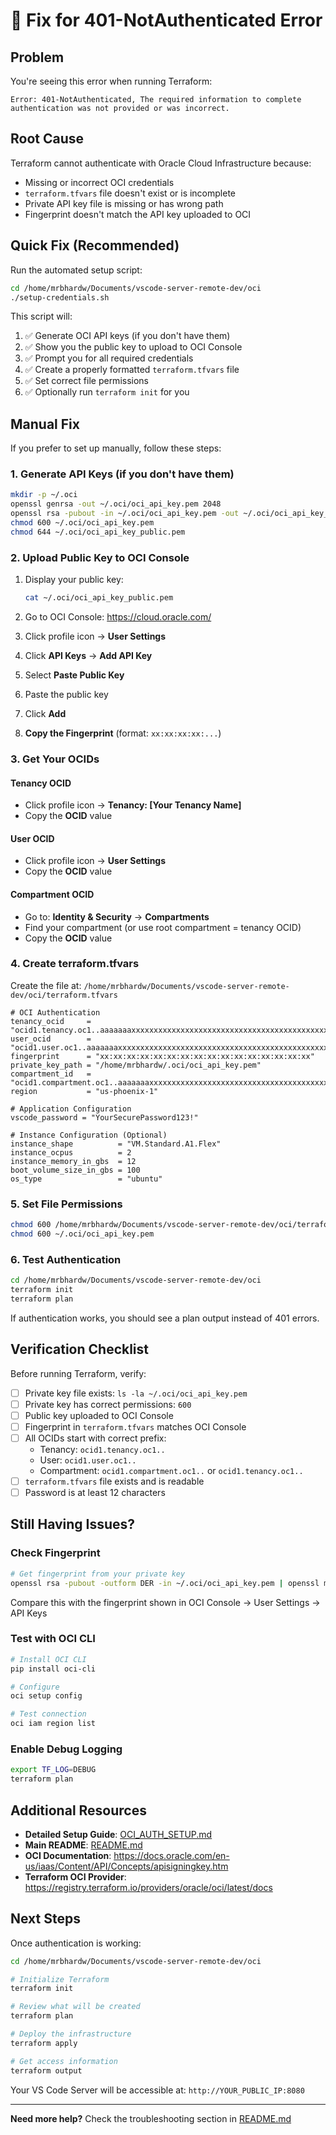 # 🔧 Fix for 401-NotAuthenticated Error

## Problem
You're seeing this error when running Terraform:
```
Error: 401-NotAuthenticated, The required information to complete 
authentication was not provided or was incorrect.
```

## Root Cause
Terraform cannot authenticate with Oracle Cloud Infrastructure because:
- Missing or incorrect OCI credentials
- `terraform.tfvars` file doesn't exist or is incomplete
- Private API key file is missing or has wrong path
- Fingerprint doesn't match the API key uploaded to OCI

## Quick Fix (Recommended)

Run the automated setup script:

```bash
cd /home/mrbhardw/Documents/vscode-server-remote-dev/oci
./setup-credentials.sh
```

This script will:
1. ✅ Generate OCI API keys (if you don't have them)
2. ✅ Show you the public key to upload to OCI Console
3. ✅ Prompt you for all required credentials
4. ✅ Create a properly formatted `terraform.tfvars` file
5. ✅ Set correct file permissions
6. ✅ Optionally run `terraform init` for you

## Manual Fix

If you prefer to set up manually, follow these steps:

### 1. Generate API Keys (if you don't have them)

```bash
mkdir -p ~/.oci
openssl genrsa -out ~/.oci/oci_api_key.pem 2048
openssl rsa -pubout -in ~/.oci/oci_api_key.pem -out ~/.oci/oci_api_key_public.pem
chmod 600 ~/.oci/oci_api_key.pem
chmod 644 ~/.oci/oci_api_key_public.pem
```

### 2. Upload Public Key to OCI Console

1. Display your public key:
   ```bash
   cat ~/.oci/oci_api_key_public.pem
   ```

2. Go to OCI Console: https://cloud.oracle.com/
3. Click profile icon → **User Settings**
4. Click **API Keys** → **Add API Key**
5. Select **Paste Public Key**
6. Paste the public key
7. Click **Add**
8. **Copy the Fingerprint** (format: `xx:xx:xx:xx:...`)

### 3. Get Your OCIDs

#### Tenancy OCID
- Click profile icon → **Tenancy: [Your Tenancy Name]**
- Copy the **OCID** value

#### User OCID
- Click profile icon → **User Settings**
- Copy the **OCID** value

#### Compartment OCID
- Go to: **Identity & Security** → **Compartments**
- Find your compartment (or use root compartment = tenancy OCID)
- Copy the **OCID** value

### 4. Create terraform.tfvars

Create the file at: `/home/mrbhardw/Documents/vscode-server-remote-dev/oci/terraform.tfvars`

```hcl
# OCI Authentication
tenancy_ocid     = "ocid1.tenancy.oc1..aaaaaaaxxxxxxxxxxxxxxxxxxxxxxxxxxxxxxxxxxxxxxxxxxxxxxxxxxxxx"
user_ocid        = "ocid1.user.oc1..aaaaaaaxxxxxxxxxxxxxxxxxxxxxxxxxxxxxxxxxxxxxxxxxxxxxxxxxxxxx"
fingerprint      = "xx:xx:xx:xx:xx:xx:xx:xx:xx:xx:xx:xx:xx:xx:xx:xx"
private_key_path = "/home/mrbhardw/.oci/oci_api_key.pem"
compartment_id   = "ocid1.compartment.oc1..aaaaaaaxxxxxxxxxxxxxxxxxxxxxxxxxxxxxxxxxxxxxxxxxxxxxxxxxxxxx"
region           = "us-phoenix-1"

# Application Configuration
vscode_password = "YourSecurePassword123!"

# Instance Configuration (Optional)
instance_shape          = "VM.Standard.A1.Flex"
instance_ocpus          = 2
instance_memory_in_gbs  = 12
boot_volume_size_in_gbs = 100
os_type                 = "ubuntu"
```

### 5. Set File Permissions

```bash
chmod 600 /home/mrbhardw/Documents/vscode-server-remote-dev/oci/terraform.tfvars
chmod 600 ~/.oci/oci_api_key.pem
```

### 6. Test Authentication

```bash
cd /home/mrbhardw/Documents/vscode-server-remote-dev/oci
terraform init
terraform plan
```

If authentication works, you should see a plan output instead of 401 errors.

## Verification Checklist

Before running Terraform, verify:

- [ ] Private key file exists: `ls -la ~/.oci/oci_api_key.pem`
- [ ] Private key has correct permissions: `600`
- [ ] Public key uploaded to OCI Console
- [ ] Fingerprint in `terraform.tfvars` matches OCI Console
- [ ] All OCIDs start with correct prefix:
  - Tenancy: `ocid1.tenancy.oc1..`
  - User: `ocid1.user.oc1..`
  - Compartment: `ocid1.compartment.oc1..` or `ocid1.tenancy.oc1..`
- [ ] `terraform.tfvars` file exists and is readable
- [ ] Password is at least 12 characters

## Still Having Issues?

### Check Fingerprint
```bash
# Get fingerprint from your private key
openssl rsa -pubout -outform DER -in ~/.oci/oci_api_key.pem | openssl md5 -c
```

Compare this with the fingerprint shown in OCI Console → User Settings → API Keys

### Test with OCI CLI
```bash
# Install OCI CLI
pip install oci-cli

# Configure
oci setup config

# Test connection
oci iam region list
```

### Enable Debug Logging
```bash
export TF_LOG=DEBUG
terraform plan
```

## Additional Resources

- **Detailed Setup Guide**: [OCI_AUTH_SETUP.md](./OCI_AUTH_SETUP.md)
- **Main README**: [README.md](./README.md)
- **OCI Documentation**: https://docs.oracle.com/en-us/iaas/Content/API/Concepts/apisigningkey.htm
- **Terraform OCI Provider**: https://registry.terraform.io/providers/oracle/oci/latest/docs

## Next Steps

Once authentication is working:

```bash
cd /home/mrbhardw/Documents/vscode-server-remote-dev/oci

# Initialize Terraform
terraform init

# Review what will be created
terraform plan

# Deploy the infrastructure
terraform apply

# Get access information
terraform output
```

Your VS Code Server will be accessible at: `http://YOUR_PUBLIC_IP:8080`

---

**Need more help?** Check the troubleshooting section in [README.md](./README.md#-troubleshooting)
